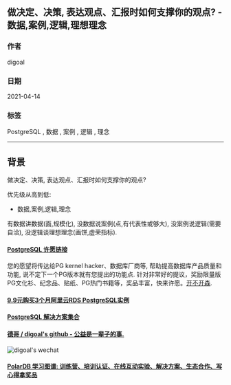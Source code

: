 ## 做决定、决策, 表达观点、汇报时如何支撑你的观点?  - 数据,案例,逻辑,理想理念   
        
### 作者        
digoal        
        
### 日期        
2021-04-14         
        
### 标签        
PostgreSQL , 数据 , 案例 , 逻辑 , 理念     
        
----        
        
## 背景        
  
做决定、决策, 表达观点、汇报时如何支撑你的观点?  
  
优先级从高到低:   
- 数据,案例,逻辑,理念    
  
有数据讲数据(面,规模化), 没数据说案例(点,有代表性或够大), 没案例说逻辑(需要自洽), 没逻辑谈理想理念(画饼,虚荣指标).   
  
  
  
#### [PostgreSQL 许愿链接](https://github.com/digoal/blog/issues/76 "269ac3d1c492e938c0191101c7238216")
您的愿望将传达给PG kernel hacker、数据库厂商等, 帮助提高数据库产品质量和功能, 说不定下一个PG版本就有您提出的功能点. 针对非常好的提议，奖励限量版PG文化衫、纪念品、贴纸、PG热门书籍等，奖品丰富，快来许愿。[开不开森](https://github.com/digoal/blog/issues/76 "269ac3d1c492e938c0191101c7238216").  
  
  
#### [9.9元购买3个月阿里云RDS PostgreSQL实例](https://www.aliyun.com/database/postgresqlactivity "57258f76c37864c6e6d23383d05714ea")
  
  
#### [PostgreSQL 解决方案集合](https://yq.aliyun.com/topic/118 "40cff096e9ed7122c512b35d8561d9c8")
  
  
#### [德哥 / digoal's github - 公益是一辈子的事.](https://github.com/digoal/blog/blob/master/README.md "22709685feb7cab07d30f30387f0a9ae")
  
  
![digoal's wechat](../pic/digoal_weixin.jpg "f7ad92eeba24523fd47a6e1a0e691b59")
  
  
#### [PolarDB 学习图谱: 训练营、培训认证、在线互动实验、解决方案、生态合作、写心得拿奖品](https://www.aliyun.com/database/openpolardb/activity "8642f60e04ed0c814bf9cb9677976bd4")
  
